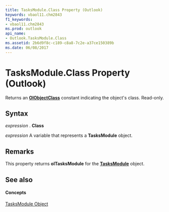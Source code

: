 ```yaml
---
title: TasksModule.Class Property (Outlook)
keywords: vbaol11.chm2843
f1_keywords:
- vbaol11.chm2843
ms.prod: outlook
api_name:
- Outlook.TasksModule.Class
ms.assetid: 2b6d9f8c-c189-c8a8-7c2e-a37ce150389b
ms.date: 06/08/2017
---
```



# TasksModule.Class Property (Outlook)

Returns an  **[OlObjectClass](olobjectclass-enumeration-outlook.md)** constant indicating the object's class. Read-only.


## Syntax

 _expression_ . **Class**

 _expression_ A variable that represents a **TasksModule** object.


## Remarks

This property returns  **olTasksModule** for the **[TasksModule](tasksmodule-object-outlook.md)** object.


## See also


#### Concepts


[TasksModule Object](tasksmodule-object-outlook.md)

